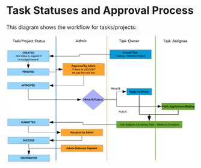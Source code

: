 
# Task Statuses and Approval Process

This diagram shows the workflow for tasks/projects:

![Approval Process](approval-process.png)
